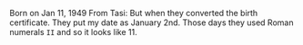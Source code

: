 Born on Jan 11, 1949
From Tasi:
But when they converted the birth certificate. They put my date as January 2nd. Those days they used Roman numerals `II` and so it looks like 11.